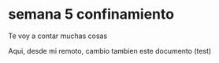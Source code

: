 
# semana 5 confinamiento

Te voy a contar muchas cosas

Aqui, desde mi remoto, cambio tambien este documento (test)



